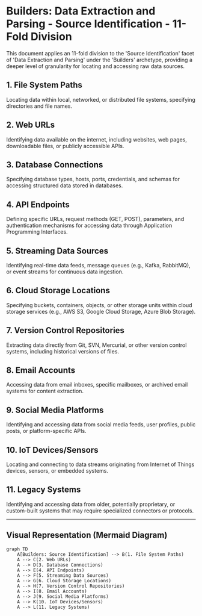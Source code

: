 # Builders: Data Extraction and Parsing - Source Identification - 11-Fold Division

This document applies an 11-fold division to the 'Source Identification' facet of 'Data Extraction and Parsing' under the 'Builders' archetype, providing a deeper level of granularity for locating and accessing raw data sources.

## 1. File System Paths

Locating data within local, networked, or distributed file systems, specifying directories and file names.

## 2. Web URLs

Identifying data available on the internet, including websites, web pages, downloadable files, or publicly accessible APIs.

## 3. Database Connections

Specifying database types, hosts, ports, credentials, and schemas for accessing structured data stored in databases.

## 4. API Endpoints

Defining specific URLs, request methods (GET, POST), parameters, and authentication mechanisms for accessing data through Application Programming Interfaces.

## 5. Streaming Data Sources

Identifying real-time data feeds, message queues (e.g., Kafka, RabbitMQ), or event streams for continuous data ingestion.

## 6. Cloud Storage Locations

Specifying buckets, containers, objects, or other storage units within cloud storage services (e.g., AWS S3, Google Cloud Storage, Azure Blob Storage).

## 7. Version Control Repositories

Extracting data directly from Git, SVN, Mercurial, or other version control systems, including historical versions of files.

## 8. Email Accounts

Accessing data from email inboxes, specific mailboxes, or archived email systems for content extraction.

## 9. Social Media Platforms

Identifying and accessing data from social media feeds, user profiles, public posts, or platform-specific APIs.

## 10. IoT Devices/Sensors

Locating and connecting to data streams originating from Internet of Things devices, sensors, or embedded systems.

## 11. Legacy Systems

Identifying and accessing data from older, potentially proprietary, or custom-built systems that may require specialized connectors or protocols.

---

## Visual Representation (Mermaid Diagram)

```mermaid
graph TD
    A[Builders: Source Identification] --> B(1. File System Paths)
    A --> C(2. Web URLs)
    A --> D(3. Database Connections)
    A --> E(4. API Endpoints)
    A --> F(5. Streaming Data Sources)
    A --> G(6. Cloud Storage Locations)
    A --> H(7. Version Control Repositories)
    A --> I(8. Email Accounts)
    A --> J(9. Social Media Platforms)
    A --> K(10. IoT Devices/Sensors)
    A --> L(11. Legacy Systems)
```
